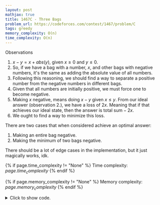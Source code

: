 ```yaml
---
layout: post
mathjax: true
title: 1467C - Three Bags
problem_url: https://codeforces.com/contest/1467/problem/C
tags: greedy
memory_complexity: O(n)
time_complexity: O(n)
---
```



Observations
1. $x - y = x + abs(y)$, given $x \geq 0$ and $y \leq 0$.
2. So, if we have a bag with a number, $x$, and other bags with negative
numbers, it's the same as adding the absolute value of all numbers.
3. Following this reasoning, we should find a way to separate a positive
number from the negative numbers in different bags.
4. Given that all numbers are initially positive, we must force one to become
negative.
5. Making $x$ negative, means doing $x - y$ given $x \leq y$. From our ideal
answer (observation 2.), we have a loss of $2x$. Meaning that if that
achieves our ideal state, then the answer is $\text{total sum} - 2x$.
6. We ought to find a way to minimize this loss.


There are two cases that when considered achieve an optimal answer:
1. Making an entire bag negative.
2. Making the minimum of two bags negative.

There should be a lot of edge cases in the implementation, but it just
magically works, idk.



{% if page.time_complexity != "None" %}
Time complexity: ${{ page.time_complexity }}$
{% endif %}

{% if page.memory_complexity != "None" %}
Memory complexity: ${{ page.memory_complexity }}$
{% endif %}

<details>
<summary>
<p style="display:inline">Click to show code.</p>
</summary>
```cpp
{% raw %}
using namespace std;
using ll = long long;
using ii = pair<int, int>;
using vi = vector<int>;
using vec2 = vector<vector<ll>>;
ll solve(vec2 a)
{
    ll tot = 0;
    vector<ll> sum(3, 0);
    for (int i = 0; i < 3; ++i)
    {
        sort(begin(a[i]), end(a[i]), greater<ll>());
        tot += sum[i] = accumulate(begin(a[i]), end(a[i]), 0LL);
    }
    ll ans = max({tot - 2 * a[0].back() - 2 * a[1].back(),
                  tot - 2 * a[0].back() - 2 * a[2].back(),
                  tot - 2 * a[1].back() - 2 * a[2].back()});
    ans = max({ans, tot - 2 * sum[0], tot - 2 * sum[1], tot - 2 * sum[2]});
    return ans;
}
int main(void)
{
    ios::sync_with_stdio(false), cin.tie(NULL);
    vec2 a(3);
    for (int i = 0; i < 3; ++i)
    {
        int n;
        cin >> n;
        a[i].resize(n);
    }
    for (auto &a_row : a)
        for (auto &aij : a_row)
            cin >> aij;
    cout << solve(a) << endl;
    return 0;
}

{% endraw %}
```
</details>

